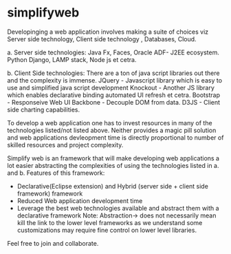 simplifyweb
===========

Developinging a web application involves making a suite of choices viz 
Server side technology, Client side technology , Databases, Cloud. 

a. Server side technologies: Java Fx, Faces, Oracle ADF- J2EE ecosystem. Python Django, LAMP stack, Node js et cetra. 

b. Client Side technologies: 
There are a ton of java script libraries out there and the complexity is immense. 
JQuery - Javascript library which is easy to use and simplified java script development
Knockout - Another JS library which enables declarative binding automated UI refresh et cetra. 
Bootstrap - Responseive Web UI
Backbone - Decouple DOM from data. 
D3JS - Client side charting capabilities. 

To develop a web application one has to invest resources in many of the technologies listed/not listed above. Neither provides a magic pill solution and web applications devleopment time is directly proportional to number of skilled resources and project complexity. 

Simplify web is an framework that will make developing web applications a lot easier abstracting the complexities of using the technologies listed in a. and b. 
Features of this framework: 
  * Declarative(Eclipse extension) and Hybrid (server side + client side framework) framework
  * Reduced Web application development time 
  * Leverage the best web technologies available and abstract them with a declarative framework
   Note: Abstraction-> does not necessarily mean kill the link to the lower level frameworks as we understand some customizations may require fine control on lower level libraries.


Feel free to join and collaborate. 


